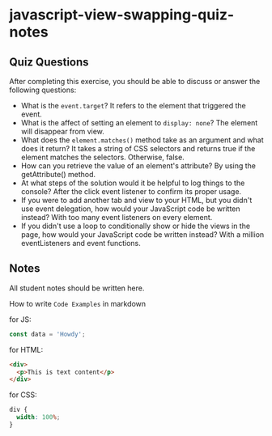 # javascript-view-swapping-quiz-notes

## Quiz Questions

After completing this exercise, you should be able to discuss or answer the following questions:

- What is the `event.target`?
  It refers to the element that triggered the event.
- What is the affect of setting an element to `display: none`?
  The element will disappear from view.
- What does the `element.matches()` method take as an argument and what does it return?
  It takes a string of CSS selectors and returns true if the element matches the selectors. Otherwise, false.
- How can you retrieve the value of an element's attribute?
  By using the getAttribute() method.
- At what steps of the solution would it be helpful to log things to the console?
  After the click event listener to confirm its proper usage.
- If you were to add another tab and view to your HTML, but you didn't use event delegation, how would your JavaScript code be written instead?
  With too many event listeners on every element.
- If you didn't use a loop to conditionally show or hide the views in the page, how would your JavaScript code be written instead?
  With a million eventListeners and event functions.

## Notes

All student notes should be written here.

How to write `Code Examples` in markdown

for JS:

```javascript
const data = 'Howdy';
```

for HTML:

```html
<div>
  <p>This is text content</p>
</div>
```

for CSS:

```css
div {
  width: 100%;
}
```
